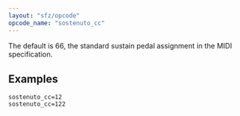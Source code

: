 ```yaml
---
layout: "sfz/opcode"
opcode_name: "sostenuto_cc"
---
```

The default is 66, the standard sustain pedal assignment in the MIDI specification.

## Examples

```
sostenuto_cc=12
sostenuto_cc=122
```

